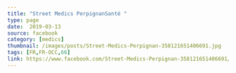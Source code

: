 ```yaml
---
title: "Street Medics PerpignanSanté "
type: page
date:  2019-03-13
source: facebook
category: [medics]
thumbnail: /images/posts/Street-Medics-Perpignan-358121651406691.jpg
tags: [FR,FR-OCC,66]
link: https://www.facebook.com/Street-Medics-Perpignan-358121651406691/
---
```

